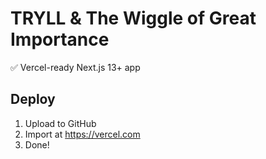 # TRYLL & The Wiggle of Great Importance

✅ Vercel-ready Next.js 13+ app

## Deploy
1. Upload to GitHub
2. Import at https://vercel.com
3. Done!
